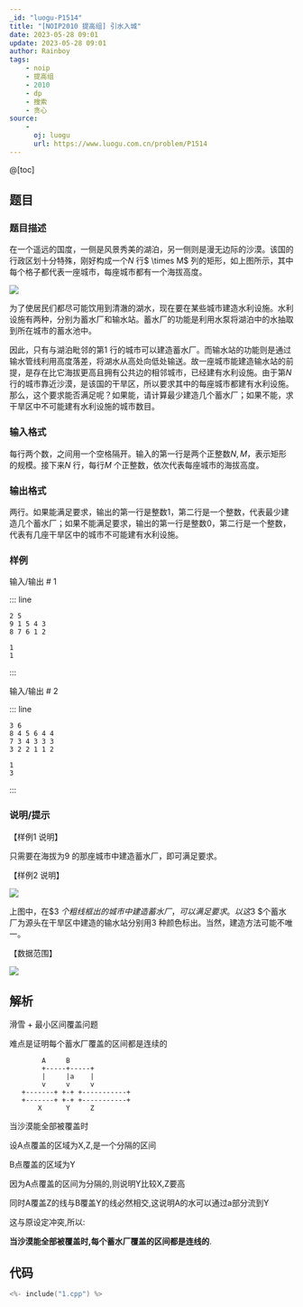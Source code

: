 ```yaml
---
_id: "luogu-P1514"
title: "[NOIP2010 提高组] 引水入城"
date: 2023-05-28 09:01
update: 2023-05-28 09:01
author: Rainboy
tags:
    - noip
    - 提高组
    - 2010
    - dp
    - 搜索
    - 贪心
source: 
    - 
      oj: luogu
      url: https://www.luogu.com.cn/problem/P1514
---
```


@[toc]

## 题目



### 题目描述

在一个遥远的国度，一侧是风景秀美的湖泊，另一侧则是漫无边际的沙漠。该国的行政区划十分特殊，刚好构成一个$N$ 行$ \times M$ 列的矩形，如上图所示，其中每个格子都代表一座城市，每座城市都有一个海拔高度。

 ![](https://cdn.luogu.com.cn/upload/pic/299.png) 

为了使居民们都尽可能饮用到清澈的湖水，现在要在某些城市建造水利设施。水利设施有两种，分别为蓄水厂和输水站。蓄水厂的功能是利用水泵将湖泊中的水抽取到所在城市的蓄水池中。

因此，只有与湖泊毗邻的第$1$ 行的城市可以建造蓄水厂。而输水站的功能则是通过输水管线利用高度落差，将湖水从高处向低处输送。故一座城市能建造输水站的前提，是存在比它海拔更高且拥有公共边的相邻城市，已经建有水利设施。由于第$N$ 行的城市靠近沙漠，是该国的干旱区，所以要求其中的每座城市都建有水利设施。那么，这个要求能否满足呢？如果能，请计算最少建造几个蓄水厂；如果不能，求干旱区中不可能建有水利设施的城市数目。




### 输入格式
每行两个数，之间用一个空格隔开。输入的第一行是两个正整数$N,M$，表示矩形的规模。接下来$N$ 行，每行$M$ 个正整数，依次代表每座城市的海拔高度。




### 输出格式

两行。如果能满足要求，输出的第一行是整数$1$，第二行是一个整数，代表最少建造几个蓄水厂；如果不能满足要求，输出的第一行是整数$0$，第二行是一个整数，代表有几座干旱区中的城市不可能建有水利设施。




### 样例



输入/输出 # 1

::: line
```
2 5
9 1 5 4 3
8 7 6 1 2

```

```
1
1

```
:::

输入/输出 # 2

::: line
```
3 6
8 4 5 6 4 4
7 3 4 3 3 3
3 2 2 1 1 2
```

```
1
3
```
:::





### 说明/提示
【样例1 说明】

只需要在海拔为$9$ 的那座城市中建造蓄水厂，即可满足要求。

【样例2 说明】

 ![](https://cdn.luogu.com.cn/upload/pic/300.png) 

上图中，在$3 $个粗线框出的城市中建造蓄水厂，可以满足要求。以这$3 $个蓄水厂为源头在干旱区中建造的输水站分别用3 种颜色标出。当然，建造方法可能不唯一。

【数据范围】

![](https://cdn.luogu.com.cn/upload/pic/301.png)



## 解析

滑雪 + 最小区间覆盖问题

难点是证明每个蓄水厂覆盖的区间都是连续的


````
        A     B
        +-----+-----+
        |     |a    |
        v     v     v
   +-------+ +-+ +-----------+
   +-------+ +-+ +-----------+
       X      Y     Z
````

当沙漠能全部被覆盖时

设A点覆盖的区域为X,Z,是一个分隔的区间

B点覆盖的区域为Y

因为A点覆盖的区间为分隔的,则说明Y比较X,Z要高

同时A覆盖Z的线与B覆盖Y的线必然相交,这说明A的水可以通过a部分流到Y

这与原设定冲突,所以:

**当沙漠能全部被覆盖时,每个蓄水厂覆盖的区间都是连线的**.

## 代码

```c
<%- include("1.cpp") %>
```
